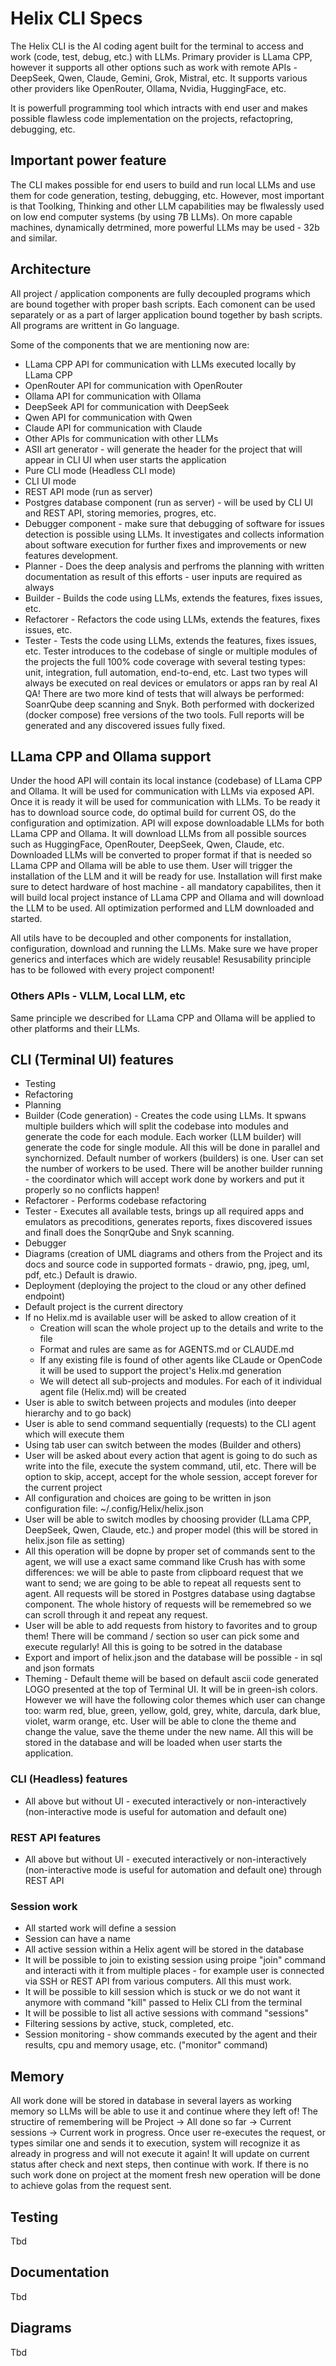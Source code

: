 # Helix CLI Specs

The Helix CLI is the AI coding agent built for the terminal to access and work (code, test, debug, etc.) with LLMs. Primary provider is LLama CPP, however it supports all other options such as work with remote APIs - DeepSeek, Qwen, Claude, Gemini, Grok, Mistral, etc. It supports various other providers like OpenRouter, Ollama, Nvidia, HuggingFace, etc.

It is powerfull programming tool which intracts with end user and makes possible flawless code implementation on the projects, refactopring, debugging, etc.

## Important power feature

The CLI makes possible for end users to build and run local LLMs and use them for code generation, testing, debugging, etc. However, most important is that Toolking, Thinking and other LLM capabilities may be flwalessly used on low end computer systems (by using 7B LLMs). On more capable machines, dynamically detrmined, more powerful LLMs may be used - 32b and similar.

## Architecture

All project / application components are fully decoupled programs which are bound together with proper bash scripts. Each comonent can be used separately or as a part of larger application bound together by bash scripts. All programs are writtent in Go language.

Some of the components that we are mentioning now are:

- LLama CPP API for communication with LLMs executed locally by LLama CPP
- OpenRouter API for communication with OpenRouter
- Ollama API for communication with Ollama
- DeepSeek API for communication with DeepSeek
- Qwen API for communication with Qwen
- Claude API for communication with Claude
- Other APIs for communication with other LLMs
- ASII art generator - will generate the header for the project that will appear in CLI UI when user starts the application
- Pure CLI mode (Headless CLI mode)
- CLI UI mode
- REST API mode (run as server)
- Postgres database component (run as server) - will be used by CLI UI and REST API, storing memories, progres, etc.
- Debugger component - make sure that debugging of software for issues detection is possible using LLMs. It investigates and collects information about software execution for further fixes and improvements or new features development.
- Planner - Does the deep analysis and perfroms the planning with written documentation as result of this efforts - user inputs are required as always
- Builder - Builds the code using LLMs, extends the features, fixes issues, etc.
- Refactorer - Refactors the code using LLMs, extends the features, fixes issues, etc.
- Tester - Tests the code using LLMs, extends the features, fixes issues, etc. Tester introduces to the codebase of single or multiple modules of the projects the full 100% code coverage with several testing types: unit, integration, full automation, end-to-end, etc. Last two types will always be executed on real devices or emulators or apps ran by real AI QA! There are two more kind of tests that will always be performed: SoanrQube deep scanning and Snyk. Both performed with dockerized (docker compose) free versions of the two tools. Full reports will be generated and any discovered issues fully fixed.

## LLama CPP and Ollama support

Under the hood API will contain its local instance (codebase) of LLama CPP and Ollama. It will be used for communication with LLMs via exposed API. Once it is ready it will be used for communication with LLMs. To be ready it has to download source code, do optimal build for current OS, do the configuration and optimization. API will expose downloadable LLMs for both LLama CPP and Ollama. It will download LLMs from all possible sources such as HuggingFace, OpenRouter, DeepSeek, Qwen, Claude, etc. Downloaded LLMs will be converted to proper format if that is needed so LLama CPP and Ollama will be able to use them.
User will trigger the installation of the LLM and it will be ready for use. Installation will first make sure to detect hardware of host machine - all mandatory capabilites, then it will build local project instance of LLama CPP and Ollama and will download the LLM to be used. All optimization performed and LLM downloaded and started.

All utils have to be decoupled and other components for installation, configuration, download and running the LLMs. Make sure we have proper generics and interfaces which are widely reusable! Resusability principle has to be followed with every project component!

### Others APIs - VLLM, Local LLM, etc

Same principle we described for LLama CPP and Ollama will be applied to other platforms and their LLMs.

## CLI (Terminal UI) features

- Testing
- Refactoring
- Planning
- Builder (Code generation) - Creates the code using LLMs. It spwans multiple builders which will split the codebase into modules and generate the code for each module. Each worker (LLM builder) will generate the code for single module.
All this will be done in parallel and synchornized. Default number of workers (builders) is one. User can set the number of workers to be used. There will be another builder running - the coordinator which will accept work done by workers and put it properly so no conflicts happen!
- Refactorer - Performs codebase refactoring
- Tester - Executes all available tests, brings up all required apps and emulators as precoditions, generates reports, fixes discovered issues and finall does the SonqrQube and Snyk scanning.
- Debugger
- Diagrams (creation of UML diagrams and others from the Project and its docs and source code in supported formats - drawio, png, jpeg, uml, pdf, etc.) Default is drawio.
- Deployment (deploying the project to the cloud or any other defined endpoint)
- Default project is the current directory
- If no Helix.md is available user will be asked to allow creation of it
  - Creation will scan the whole project up to the details and write to the file
  - Format and rules are same as for AGENTS.md or CLAUDE.md
  - If any existing file is found of other agents like CLaude or OpenCode it will be used to support the project's Helix.md generation
  - We will detect all sub-projects and modules. For each of it individual agent file (Helix.md) will be created
- User is able to switch between projects and modules (into deeper hierarchy and to go back)
- User is able to send command sequentially (requests) to the CLI agent which will execute them
- Using tab user can switch between the modes (Builder and others)
- User will be asked about every action that agent is going to do such as write into the file, execute the system command, util, etc. There will be option to skip, accept, accept for the whole session, accept forever for the current project
- All configuration and choices are going to be written in json configuration file: ~/.config/Helix/helix.json
- User will be able to switch modles by choosing provider (LLama CPP, DeepSeek, Qwen, Claude, etc.) and proper model (this will be stored in helix.json file as setting)
- All this operation will be dopne by proper set of commands sent to the agent, we will use a exact same command like Crush has with some differences: we will be able to paste from clipboard request that we want to send; we are going to be able to repeat all requests sent to agent. All requests will be stored in Postgres database using dagtabse component. The whole history of requests will be rememebred so we can scroll through it and repeat any request.
- User will be able to add requests from history to favorites and to group them! There will be command / section so user can pick some and execute regularly! All this is going to be sotred in the database
- Export and import of helix.json and the database will be possible - in sql and json formats
- Theming - Default theme will be based on default ascii code generated LOGO presented at the top of Terminal UI. It will be in green-ish colors. However we will have the following color themes which user can change too: warm red, blue, green, yellow, gold, grey, white, darcula, dark blue, violet, warm orange, etc.
User will be able to clone the theme and change the value, save the theme under the new name. All this will be stored in the database and will be loaded when user starts the application.

### CLI (Headless) features

- All above but without UI - executed interactively or non-interactively (non-interactive mode is useful for automation and default one)

### REST API features

- All above but without UI - executed interactively or non-interactively (non-interactive mode is useful for automation and default one) through REST API

### Session work

- All started work will define a session
- Session can have a name
- All active session within a Helix agent will be stored in the database
- It will be possible to join to existing session using proipe "join" command and interacti with it from multiple places - for example user is connected via SSH or REST API from various computers. All this must work.
- It will be possible to kill session which is stuck or we do not want it anymore with command "kill" passed to Helix CLI from the terminal
- It will be possible to list all active sessions with command "sessions"
- Filtering sessions by active, stuck, completed, etc.
- Session monitoring - show commands executed by the agent and their results, cpu and memory usage, etc. ("monitor" command)

## Memory

All work done will be stored in database in several layers as working memory so LLMs will be able to use it and continue where they left of! The structire of remembering will be Project -> All done so far -> Current sessions -> Current work in progress. Once user re-executes the request, or types similar one and sends it to execution, system will recognize it as already in progress and will not execute it again! It will update on current status after check and next steps, then continue with work. If there is no such work done on project at the moment fresh new operation will be done to achieve golas from the request sent.

## Testing

Tbd

## Documentation

Tbd

## Diagrams

Tbd

